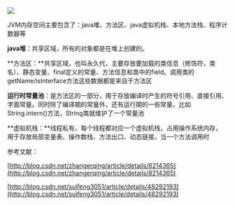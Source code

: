 ![](http://img.blog.csdn.net/20150908154704495)

JVM内存空间主要包含了：java堆、方法区、java虚拟机栈、本地方法栈、程序计数器等

**java堆**：共享区域，所有的对象都是在堆上创建的。

**方法区：**共享区域，也叫永久代，主要存放要加载的类信息（修饰符，类名）、静态变量、final定义的常量、方法信息和类中的field。调用类的  getName/isInterface方法这些数据都是来自于方法区

**运行时常量池**：是方法区的一部分，用于存放编译时产生的符号引用、直接引用、字面常量。同时除了编译期的常量外，还有运行期的一些常量，比如String.intern\(\)方法，String类就维护了一个常量池

**虚拟机栈：**线程私有，每个线程都对应一个虚拟机栈，占用操作系统内存，用于存放局部变量表、操作数栈、方法出口、动态链接。当一个方法调用时

参考文献：

[http://blog.csdn.net/zhangerqing/article/details/8214365](http://blog.csdn.net/zhangerqing/article/details/8214365)

[http://blog.csdn.net/suifeng3051/article/details/48292193](http://blog.csdn.net/suifeng3051/article/details/48292193)

